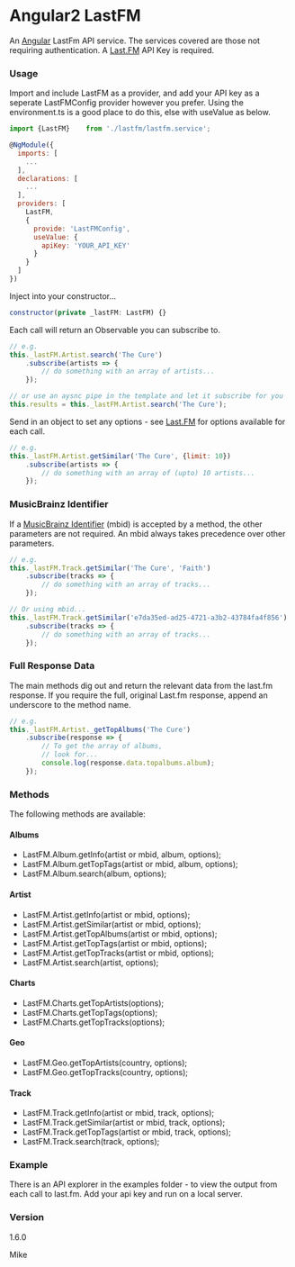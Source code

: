 # Angular2 LastFM

An [Angular](https://angular.io/) LastFm API service. The services covered are those not requiring authentication. A [Last.FM](http://www.last.fm/api) API Key is required.

### Usage

Import and include LastFM as a provider, and add your API key as a seperate LastFMConfig provider however you prefer. Using the environment.ts is a good place to do this, else with useValue as below. 

```javascript
import {LastFM}    from './lastfm/lastfm.service';

@NgModule({
  imports: [
    ...
  ],
  declarations: [
    ...
  ],
  providers: [
    LastFM,
    {
      provide: 'LastFMConfig',
      useValue: {
        apiKey: 'YOUR_API_KEY'
      }
    }
  ]
})

```

Inject into your constructor...
```javascript
constructor(private _lastFM: LastFM) {}
```

Each call will return an Observable you can subscribe to.

```javascript
// e.g.
this._lastFM.Artist.search('The Cure')
    .subscribe(artists => {
        // do something with an array of artists...
    });

// or use an aysnc pipe in the template and let it subscribe for you
this.results = this._lastFM.Artist.search('The Cure');

```

Send in an object to set any options - see [Last.FM](http://www.last.fm/api) for options available for each call.

```javascript
// e.g.
this._lastFM.Artist.getSimilar('The Cure', {limit: 10})
    .subscribe(artists => {
        // do something with an array of (upto) 10 artists...
    });
```


### MusicBrainz Identifier

If a [MusicBrainz Identifier](https://musicbrainz.org/doc/MusicBrainz_Identifier) (mbid) is accepted by a method, the other parameters are not required. An mbid always takes precedence over other parameters.

```javascript
// e.g.
this._lastFM.Track.getSimilar('The Cure', 'Faith')
    .subscribe(tracks => {
        // do something with an array of tracks...
    });

// Or using mbid...
this._lastFM.Track.getSimilar('e7da35ed-ad25-4721-a3b2-43784fa4f856')
    .subscribe(tracks => {
        // do something with an array of tracks...
    });
```

### Full Response Data

The main methods dig out and return the relevant data from the last.fm response. If you require the full, original Last.fm response, append an underscore to the method name.

```javascript
// e.g.
this._lastFM.Artist._getTopAlbums('The Cure')
    .subscribe(response => {
        // To get the array of albums,
        // look for...
        console.log(response.data.topalbums.album);
    });
```

### Methods

The following methods are available:

#### Albums
  - LastFM.Album.getInfo(artist or mbid, album, options);
  - LastFM.Album.getTopTags(artist or mbid, album, options);
  - LastFM.Album.search(album, options);

#### Artist
  - LastFM.Artist.getInfo(artist or mbid, options);
  - LastFM.Artist.getSimilar(artist or mbid, options);
  - LastFM.Artist.getTopAlbums(artist or mbid, options);
  - LastFM.Artist.getTopTags(artist or mbid, options);
  - LastFM.Artist.getTopTracks(artist or mbid, options);
  - LastFM.Artist.search(artist, options);

#### Charts
  - LastFM.Charts.getTopArtists(options);
  - LastFM.Charts.getTopTags(options);
  - LastFM.Charts.getTopTracks(options);

#### Geo
  - LastFM.Geo.getTopArtists(country, options);
  - LastFM.Geo.getTopTracks(country, options);

#### Track
  - LastFM.Track.getInfo(artist or mbid, track, options);
  - LastFM.Track.getSimilar(artist or mbid, track, options);
  - LastFM.Track.getTopTags(artist or mbid, track, options);
  - LastFM.Track.search(track, options);


### Example
There is an API explorer in the examples folder - to view the output from each call to last.fm.
Add your api key and run on a local server.

### Version
1.6.0

Mike